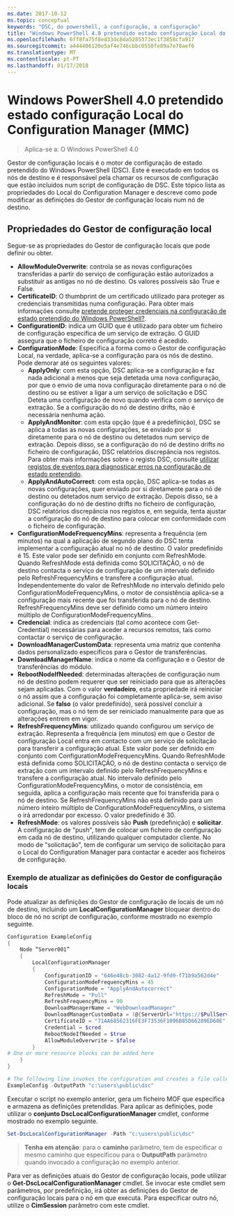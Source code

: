 ```yaml
---
ms.date: 2017-10-12
ms.topic: conceptual
keywords: "DSC, do powershell, a configuração, a configuração"
title: "Windows PowerShell 4.0 pretendido estado configuração Local do Configuration Manager (MMC)"
ms.openlocfilehash: 6ff8fa75f8ed33dc8da5285373ec1f3858cfa917
ms.sourcegitcommit: a444406120e5af4e746cbbc0558fe89a7e78aef6
ms.translationtype: MT
ms.contentlocale: pt-PT
ms.lasthandoff: 01/17/2018
---
```

# <a name="windows-powershell-40-desired-state-configuration-local-configuration-manager-lcm"></a>Windows PowerShell 4.0 pretendido estado configuração Local do Configuration Manager (MMC)

>Aplica-se a: O Windows PowerShell 4.0

Gestor de configuração locais é o motor de configuração de estado pretendido do Windows PowerShell (DSC).
Este é executado em todos os nós de destino e é responsável pela chamar os recursos de configuração que estão incluídos num script de configuração de DSC.
Este tópico lista as propriedades do Local do Configuration Manager e descreve como pode modificar as definições do Gestor de configuração locais num nó de destino.

## <a name="local-configuration-manager-properties"></a>Propriedades do Gestor de configuração local

Segue-se as propriedades do Gestor de configuração locais que pode definir ou obter.

- **AllowModuleOverwrite**: controla se as novas configurações transferidas a partir do serviço de configuração estão autorizados a substituir as antigas no nó de destino. Os valores possíveis são True e False.
- **CertificateID**: O thumbprint de um certificado utilizado para proteger as credenciais transmitidas numa configuração. Para obter mais informações consulte [pretende proteger credenciais na configuração de estado pretendido do Windows PowerShell?](http://blogs.msdn.com/b/powershell/archive/2014/01/31/want-to-secure-credentials-in-windows-powershell-desired-state-configuration.aspx).
- **ConfigurationID**: indica um GUID que é utilizado para obter um ficheiro de configuração específica de um serviço de extração. O GUID assegura que o ficheiro de configuração correto é acedido.
- **ConfigurationMode**: Especifica a forma como o Gestor de configuração Local, na verdade, aplica-se a configuração para os nós de destino. Pode demorar até os seguintes valores:
  - **ApplyOnly**: com esta opção, DSC aplica-se a configuração e faz nada adicional a menos que seja detetada uma nova configuração, por que o envio de uma nova configuração diretamente para o nó de destino ou se estiver a ligar a um serviço de solicitação e DSC Deteta uma configuração de novo quando verifica com o serviço de extração. Se a configuração do nó de destino drifts, não é necessária nenhuma ação.
  - **ApplyAndMonitor**: com esta opção (que é a predefinição), DSC se aplica a todas as novas configurações, se enviado por si diretamente para o nó de destino ou detetados num serviço de extração. Depois disso, se a configuração do nó de destino drifts no ficheiro de configuração, DSC relatórios discrepância nos registos. Para obter mais informações sobre o registo DSC, consulte [utilizar registos de eventos para diagnosticar erros na configuração de estado pretendido](http://blogs.msdn.com/b/powershell/archive/2014/01/03/using-event-logs-to-diagnose-errors-in-desired-state-configuration.aspx).
  - **ApplyAndAutoCorrect**: com esta opção, DSC aplica-se todas as novas configurações, quer enviado por si diretamente para o nó de destino ou detetados num serviço de extração. Depois disso, se a configuração do nó de destino drifts no ficheiro de configuração, DSC relatórios discrepância nos registos e, em seguida, tenta ajustar a configuração do nó de destino para colocar em conformidade com o ficheiro de configuração.
- **ConfigurationModeFrequencyMins**: representa a frequência (em minutos) na qual a aplicação de segundo plano do DSC tenta implementar a configuração atual no nó de destino. O valor predefinido é 15. Este valor pode ser definido em conjunto com RefreshMode. Quando RefreshMode está definida como SOLICITAÇÃO, o nó de destino contacta o serviço de configuração de um intervalo definido pelo RefreshFrequencyMins e transfere a configuração atual. Independentemente do valor de RefreshMode no intervalo definido pelo ConfigurationModeFrequencyMins, o motor de consistência aplica-se a configuração mais recente que foi transferida para o nó de destino. RefreshFrequencyMins deve ser definido como um número inteiro múltiplo de ConfigurationModeFrequencyMins.
- **Credencial**: indica as credenciais (tal como acontece com Get-Credential) necessárias para aceder a recursos remotos, tais como contactar o serviço de configuração.
- **DownloadManagerCustomData**: representa uma matriz que contenha dados personalizado específicos para o Gestor de transferências.
- **DownloadManagerName**: indica o nome da configuração e o Gestor de transferências do módulo.
- **RebootNodeIfNeeded**: determinadas alterações de configuração num nó de destino podem requerer que ser reiniciado para que as alterações sejam aplicadas. Com o valor **verdadeiro**, esta propriedade irá reiniciar o nó assim que a configuração foi completamente aplica-se, sem aviso adicional. Se **falso** (o valor predefinido), será possível concluir a configuração, mas o nó tem de ser reiniciado manualmente para que as alterações entrem em vigor.
- **RefreshFrequencyMins**: utilizado quando configurou um serviço de extração. Representa a frequência (em minutos) em que o Gestor de configuração Local entra em contacto com um serviço de solicitação para transferir a configuração atual. Este valor pode ser definido em conjunto com ConfigurationModeFrequencyMins. Quando RefreshMode está definida como SOLICITAÇÃO, o nó de destino contacta o serviço de extração com um intervalo definido pelo RefreshFrequencyMins e transfere a configuração atual. No intervalo definido pelo ConfigurationModeFrequencyMins, o motor de consistência, em seguida, aplica a configuração mais recente que foi transferida para o nó de destino. Se RefreshFrequencyMins não está definido para um número inteiro múltiplo de ConfigurationModeFrequencyMins, o sistema o irá arredondar por excesso. O valor predefinido é 30.
- **RefreshMode**: os valores possíveis são **Push** (predefinição) e **solicitar**. A configuração de "push", tem de colocar um ficheiro de configuração em cada nó de destino, utilizando qualquer computador cliente. No modo de "solicitação", tem de configurar um serviço de solicitação para o Local do Configuration Manager para contactar e aceder aos ficheiros de configuração.

### <a name="example-of-updating-local-configuration-manager-settings"></a>Exemplo de atualizar as definições do Gestor de configuração locais

Pode atualizar as definições do Gestor de configuração de locais de um nó de destino, incluindo um **LocalConfigurationManager** bloquear dentro do bloco de nó no script de configuração, conforme mostrado no exemplo seguinte.

```powershell
Configuration ExampleConfig
{
    Node “Server001”
    {
        LocalConfigurationManager
        {
            ConfigurationID = "646e48cb-3082-4a12-9fd9-f71b9a562d4e"
            ConfigurationModeFrequencyMins = 45
            ConfigurationMode = "ApplyAndAutocorrect"
            RefreshMode = "Pull"
            RefreshFrequencyMins = 90
            DownloadManagerName = "WebDownloadManager"
            DownloadManagerCustomData = (@{ServerUrl="https://$PullService/psdscpullserver.svc"})
            CertificateID = "71AA68562316FE3F73536F1096B85D66289ED60E"
            Credential = $cred
            RebootNodeIfNeeded = $true
            AllowModuleOverwrite = $false
        }
# One or more resource blocks can be added here
    }
}

# The following line invokes the configuration and creates a file called Server001.meta.mof at the specified path
ExampleConfig -OutputPath "c:\users\public\dsc"
```

Executar o script no exemplo anterior, gera um ficheiro MOF que especifica e armazena as definições pretendidas.
Para aplicar as definições, pode utilizar o **conjunto DscLocalConfigurationManager** cmdlet, conforme mostrado no exemplo seguinte.

```powershell
Set-DscLocalConfigurationManager -Path "c:\users\public\dsc"
```

> **Tenha em atenção**: para o **caminho** parâmetro, tem de especificar o mesmo caminho que especificou para o **OutputPath** parâmetro quando invocado a configuração no exemplo anterior.

Para ver as definições atuais do Gestor de configuração locais, pode utilizar o **Get-DscLocalConfigurationManager** cmdlet.
Se invocar este cmdlet sem parâmetros, por predefinição, irá obter as definições do Gestor de configuração locais para o nó em que executa.
Para especificar outro nó, utilize o **CimSession** parâmetro com este cmdlet.
